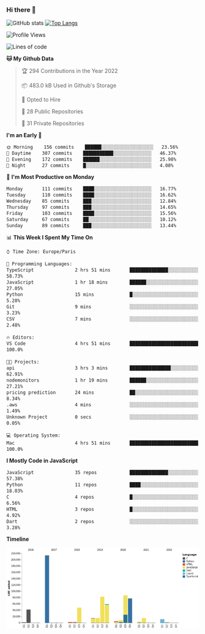 ### Hi there 👋


![GitHub stats](https://github-readme-stats.vercel.app/api?username=eastkap&theme=dark&show_icons=true&count_private=true)
[![Top Langs](https://github-readme-stats.vercel.app/api/top-langs/?username=eastkap&layout=compact)](https://github.com/anuraghazra/github-readme-stats)



<!--START_SECTION:waka-->
![Profile Views](http://img.shields.io/badge/Profile%20Views-0-blue)

![Lines of code](https://img.shields.io/badge/From%20Hello%20World%20I%27ve%20Written-694497%20lines%20of%20code-blue)

**🐱 My Github Data** 

> 🏆 294 Contributions in the Year 2022
 > 
> 📦 483.0 kB Used in Github's Storage 
 > 
> 💼 Opted to Hire
 > 
> 📜 28 Public Repositories 
 > 
> 🔑 31 Private Repositories  
 > 
**I'm an Early 🐤** 

```text
🌞 Morning    156 commits    ██████░░░░░░░░░░░░░░░░░░░   23.56% 
🌆 Daytime    307 commits    ███████████░░░░░░░░░░░░░░   46.37% 
🌃 Evening    172 commits    ██████░░░░░░░░░░░░░░░░░░░   25.98% 
🌙 Night      27 commits     █░░░░░░░░░░░░░░░░░░░░░░░░   4.08%

```
📅 **I'm Most Productive on Monday** 

```text
Monday       111 commits    ████░░░░░░░░░░░░░░░░░░░░░   16.77% 
Tuesday      110 commits    ████░░░░░░░░░░░░░░░░░░░░░   16.62% 
Wednesday    85 commits     ███░░░░░░░░░░░░░░░░░░░░░░   12.84% 
Thursday     97 commits     ███░░░░░░░░░░░░░░░░░░░░░░   14.65% 
Friday       103 commits    ████░░░░░░░░░░░░░░░░░░░░░   15.56% 
Saturday     67 commits     ██░░░░░░░░░░░░░░░░░░░░░░░   10.12% 
Sunday       89 commits     ███░░░░░░░░░░░░░░░░░░░░░░   13.44%

```


📊 **This Week I Spent My Time On** 

```text
⌚︎ Time Zone: Europe/Paris

💬 Programming Languages: 
TypeScript               2 hrs 51 mins       ██████████████░░░░░░░░░░░   58.73% 
JavaScript               1 hr 18 mins        ██████░░░░░░░░░░░░░░░░░░░   27.05% 
Python                   15 mins             █░░░░░░░░░░░░░░░░░░░░░░░░   5.28% 
Git                      9 mins              ░░░░░░░░░░░░░░░░░░░░░░░░░   3.23% 
CSV                      7 mins              ░░░░░░░░░░░░░░░░░░░░░░░░░   2.48%

🔥 Editors: 
VS Code                  4 hrs 51 mins       █████████████████████████   100.0%

🐱‍💻 Projects: 
api                      3 hrs 3 mins        ███████████████░░░░░░░░░░   62.91% 
nodemonitors             1 hr 19 mins        ██████░░░░░░░░░░░░░░░░░░░   27.21% 
pricing prediction       24 mins             ██░░░░░░░░░░░░░░░░░░░░░░░   8.34% 
.aws                     4 mins              ░░░░░░░░░░░░░░░░░░░░░░░░░   1.49% 
Unknown Project          0 secs              ░░░░░░░░░░░░░░░░░░░░░░░░░   0.05%

💻 Operating System: 
Mac                      4 hrs 51 mins       █████████████████████████   100.0%

```

**I Mostly Code in JavaScript** 

```text
JavaScript               35 repos            ██████████████░░░░░░░░░░░   57.38% 
Python                   11 repos            ████░░░░░░░░░░░░░░░░░░░░░   18.03% 
C                        4 repos             █░░░░░░░░░░░░░░░░░░░░░░░░   6.56% 
HTML                     3 repos             █░░░░░░░░░░░░░░░░░░░░░░░░   4.92% 
Dart                     2 repos             ░░░░░░░░░░░░░░░░░░░░░░░░░   3.28%

```


**Timeline**

![Chart not found](https://raw.githubusercontent.com/Eastkap/Eastkap/main/charts/bar_graph.png) 


<!--END_SECTION:waka-->

<!--
**Eastkap/eastkap** is a ✨ _special_ ✨ repository because its `README.md` (this file) appears on your GitHub profile.

Here are some ideas to get you started:

- 🔭 I’m currently working on ...
- 🌱 I’m currently learning ...
- 👯 I’m looking to collaborate on ...
- 🤔 I’m looking for help with ...
- 💬 Ask me about ...
- 📫 How to reach me: ...
- 😄 Pronouns: ...
- ⚡ Fun fact: ...
-->
